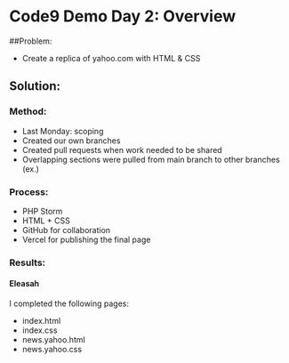 # Code9 Demo Day 2: Overview

##Problem:
- Create a replica of yahoo.com with HTML & CSS

## Solution:

### Method:

- Last Monday: scoping
- Created our own branches
- Created pull requests when work needed to be shared
- Overlapping sections were pulled from main branch to other branches (ex.)


### Process:

- PHP Storm
- HTML + CSS
- GitHub for collaboration
- Vercel for publishing the final page
### Results:

#### Eleasah
I completed the following pages:

- index.html
- index.css
- news.yahoo.html
- news.yahoo.css
